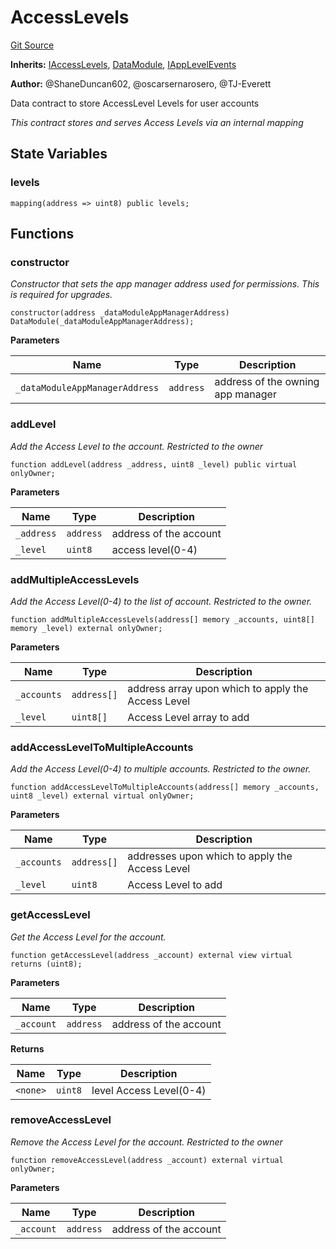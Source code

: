 # AccessLevels
[Git Source](https://github.com/thrackle-io/rules-engine/blob/ea7b4b1d8c8b9c92a6391cd0b67fbb323cf4419d/src/client/application/data/AccessLevels.sol)

**Inherits:**
[IAccessLevels](/src/client/application/data/IAccessLevels.sol/interface.IAccessLevels.md), [DataModule](/src/client/application/data/DataModule.sol/abstract.DataModule.md), [IAppLevelEvents](/src/common/IEvents.sol/interface.IAppLevelEvents.md)

**Author:**
@ShaneDuncan602, @oscarsernarosero, @TJ-Everett

Data contract to store AccessLevel Levels for user accounts

*This contract stores and serves Access Levels via an internal mapping*


## State Variables
### levels

```solidity
mapping(address => uint8) public levels;
```


## Functions
### constructor

*Constructor that sets the app manager address used for permissions. This is required for upgrades.*


```solidity
constructor(address _dataModuleAppManagerAddress) DataModule(_dataModuleAppManagerAddress);
```
**Parameters**

|Name|Type|Description|
|----|----|-----------|
|`_dataModuleAppManagerAddress`|`address`|address of the owning app manager|


### addLevel

*Add the Access Level to the account. Restricted to the owner*


```solidity
function addLevel(address _address, uint8 _level) public virtual onlyOwner;
```
**Parameters**

|Name|Type|Description|
|----|----|-----------|
|`_address`|`address`|address of the account|
|`_level`|`uint8`|access level(0-4)|


### addMultipleAccessLevels

*Add the Access Level(0-4) to the list of account. Restricted to the owner.*


```solidity
function addMultipleAccessLevels(address[] memory _accounts, uint8[] memory _level) external onlyOwner;
```
**Parameters**

|Name|Type|Description|
|----|----|-----------|
|`_accounts`|`address[]`|address array upon which to apply the Access Level|
|`_level`|`uint8[]`|Access Level array to add|


### addAccessLevelToMultipleAccounts

*Add the Access Level(0-4) to multiple accounts. Restricted to the owner.*


```solidity
function addAccessLevelToMultipleAccounts(address[] memory _accounts, uint8 _level) external virtual onlyOwner;
```
**Parameters**

|Name|Type|Description|
|----|----|-----------|
|`_accounts`|`address[]`|addresses upon which to apply the Access Level|
|`_level`|`uint8`|Access Level to add|


### getAccessLevel

*Get the Access Level for the account.*


```solidity
function getAccessLevel(address _account) external view virtual returns (uint8);
```
**Parameters**

|Name|Type|Description|
|----|----|-----------|
|`_account`|`address`|address of the account|

**Returns**

|Name|Type|Description|
|----|----|-----------|
|`<none>`|`uint8`|level Access Level(0-4)|


### removeAccessLevel

*Remove the Access Level for the account. Restricted to the owner*


```solidity
function removeAccessLevel(address _account) external virtual onlyOwner;
```
**Parameters**

|Name|Type|Description|
|----|----|-----------|
|`_account`|`address`|address of the account|


